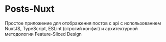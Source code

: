 # Posts-Nuxt
Простое приложение для отображения постов с api с использованием NuxtJS, TypeScript, ESLint (строгий конфиг) и архитектурной методологии Feature-Sliced Design
